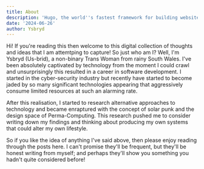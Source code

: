 ```yaml
---
title: About
description: 'Hugo, the world''s fastest framework for building websites'
date: '2024-06-26'
author: Ysbryd 
---
```


Hi! If you're reading this then welcome to this digital collection of thoughts and ideas that I am attemtping to capture!
So just who am I? Well, I'm Ysbryd (Us-brid), a non-binary Trans Woman from rainy South Wales. I've been absolutely captivated by technology from the moment I could crawl and unsurprisingly this resulted in a career in software development. I started in the cyber-security industry but recently have started to become jaded by so many significant technologies appearing that aggressively consume limited resources at such an alarming rate. 

After this realisation, I started to research alternative approaches to technology and became enraptured with the concept of solar punk and the design space of Perma-Computing. This research pushed me to consider writing down my findings and thinking about producing my own systems that could alter my own lifestyle. 

So if you like the idea of anything I've said above, then please enjoy reading through the posts here. I can't promise they'll be frequent, but they'll be honest writing from myself; and perhaps they'll show you something you hadn't quite considered before! 
